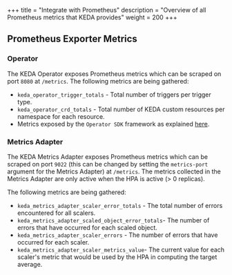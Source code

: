+++
title = "Integrate with Prometheus"
description = "Overview of all Prometheus metrics that KEDA provides"
weight = 200
+++

## Prometheus Exporter Metrics

### Operator 

The KEDA Operator exposes Prometheus metrics which can be scraped on port `8080` at `/metrics`. The following metrics are being gathered:

- `keda_operator_trigger_totals` - Total number of triggers per trigger type.
- `keda_operator_crd_totals` - Total number of KEDA custom resources per namespace for each resource.
- Metrics exposed by the `Operator SDK` framework as explained [here](https://sdk.operatorframework.io/docs/building-operators/golang/advanced-topics/#metrics).

### Metrics Adapter

The KEDA Metrics Adapter exposes Prometheus metrics which can be scraped on port `9022` (this can be changed by setting the `metrics-port` argument for the Metrics Adapter) at `/metrics`.  The metrics collected in the Metrics Adapter are only active when the HPA is active (> 0 replicas).

The following metrics are being gathered:

- `keda_metrics_adapter_scaler_error_totals` - The total number of errors encountered for all scalers.
- `keda_metrics_adapter_scaled_object_error_totals`- The number of errors that have occurred for each scaled object.
- `keda_metrics_adapter_scaler_errors` - The number of errors that have occurred for each scaler.
- `keda_metrics_adapter_scaler_metrics_value`- The current value for each scaler's metric that would be used by the HPA in computing the target average.
